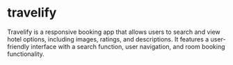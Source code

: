 # travelify
Travelify is a responsive booking app that allows users to search and view hotel options, including images, ratings, and descriptions. It features a user-friendly interface with a search function, user navigation, and room booking functionality.
